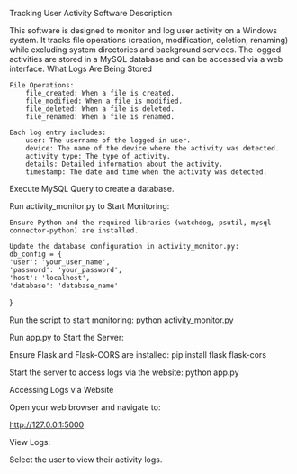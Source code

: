 Tracking User Activity Software
Description

This software is designed to monitor and log user activity on a Windows system. It tracks file operations (creation, modification, deletion, renaming) while excluding system directories and background services. The logged activities are stored in a MySQL database and can be accessed via a web interface.
What Logs Are Being Stored

    File Operations:
        file_created: When a file is created.
        file_modified: When a file is modified.
        file_deleted: When a file is deleted.
        file_renamed: When a file is renamed.

    Each log entry includes:
        user: The username of the logged-in user.
        device: The name of the device where the activity was detected.
        activity_type: The type of activity.
        details: Detailed information about the activity.
        timestamp: The date and time when the activity was detected.

Execute MySQL Query to create a database.

Run activity_monitor.py to Start Monitoring:

    Ensure Python and the required libraries (watchdog, psutil, mysql-connector-python) are installed.
    
    Update the database configuration in activity_monitor.py:
    db_config = {
    'user': 'your_user_name',
    'password': 'your_password',
    'host': 'localhost',
    'database': 'database_name'
}

Run the script to start monitoring:
python activity_monitor.py

Run app.py to Start the Server:

Ensure Flask and Flask-CORS are installed:
pip install flask flask-cors

Start the server to access logs via the website:
python app.py

Accessing Logs via Website

Open your web browser and navigate to:

http://127.0.0.1:5000

View Logs:

Select the user to view their activity logs.


